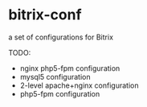 # bitrix-conf
a set of configurations for Bitrix

TODO:

+ nginx php5-fpm configuration
+ mysql5 configuration
+ 2-level apache+nginx configuration
+ php5-fpm configuration
